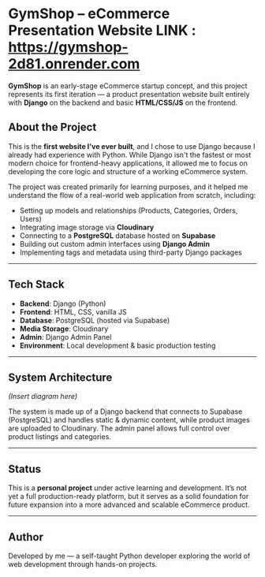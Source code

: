 #  GymShop – eCommerce Presentation Website LINK : https://gymshop-2d81.onrender.com

**GymShop** is an early-stage eCommerce startup concept, and this project represents its first iteration — a product presentation website built entirely with **Django** on the backend and basic **HTML/CSS/JS** on the frontend.

## About the Project

This is the **first website I've ever built**, and I chose to use Django because I already had experience with Python. While Django isn't the fastest or most modern choice for frontend-heavy applications, it allowed me to focus on developing the core logic and structure of a working eCommerce system.

The project was created primarily for learning purposes, and it helped me understand the flow of a real-world web application from scratch, including:

- Setting up models and relationships (Products, Categories, Orders, Users)
- Integrating image storage via **Cloudinary**
- Connecting to a **PostgreSQL** database hosted on **Supabase**
- Building out custom admin interfaces using **Django Admin**
- Implementing tags and metadata using third-party Django packages

---

## Tech Stack

- **Backend**: Django (Python)
- **Frontend**: HTML, CSS, vanilla JS
- **Database**: PostgreSQL (hosted via Supabase)
- **Media Storage**: Cloudinary
- **Admin**: Django Admin Panel
- **Environment**: Local development & basic production testing

---

## System Architecture

_(Insert diagram here)_

The system is made up of a Django backend that connects to Supabase (PostgreSQL) and handles static & dynamic content, while product images are uploaded to Cloudinary. The admin panel allows full control over product listings and categories.

---

## Status

This is a **personal project** under active learning and development. It’s not yet a full production-ready platform, but it serves as a solid foundation for future expansion into a more advanced and scalable eCommerce product.

---

## Author

Developed by me — a self-taught Python developer exploring the world of web development through hands-on projects.

